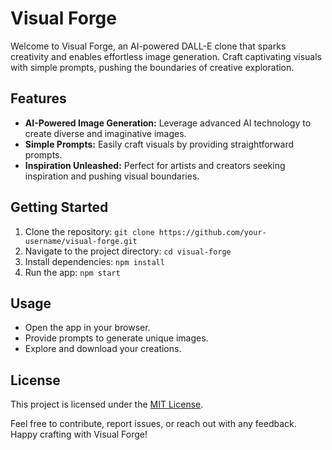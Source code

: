 # Visual Forge

Welcome to Visual Forge, an AI-powered DALL-E clone that sparks creativity and enables effortless image generation. Craft captivating visuals with simple prompts, pushing the boundaries of creative exploration.

## Features
- **AI-Powered Image Generation:** Leverage advanced AI technology to create diverse and imaginative images.
- **Simple Prompts:** Easily craft visuals by providing straightforward prompts.
- **Inspiration Unleashed:** Perfect for artists and creators seeking inspiration and pushing visual boundaries.

## Getting Started
1. Clone the repository: `git clone https://github.com/your-username/visual-forge.git`
2. Navigate to the project directory: `cd visual-forge`
3. Install dependencies: `npm install`
4. Run the app: `npm start`

## Usage
- Open the app in your browser.
- Provide prompts to generate unique images.
- Explore and download your creations.

## License
This project is licensed under the [MIT License](LICENSE).

Feel free to contribute, report issues, or reach out with any feedback. Happy crafting with Visual Forge!
